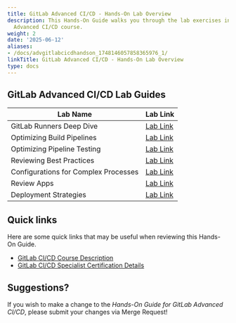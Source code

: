 ```yaml
---
title: GitLab Advanced CI/CD - Hands-On Lab Overview
description: This Hands-On Guide walks you through the lab exercises in the GitLab
  Advanced CI/CD course.
weight: 2
date: '2025-06-12'
aliases:
- /docs/advgitlabcicdhandson_1748146057858365976_1/
linkTitle: GitLab Advanced CI/CD - Hands-On Lab Overview
type: docs
---
```


## GitLab Advanced CI/CD Lab Guides

| Lab Name |  Lab Link |
|-----------|------------|
| GitLab Runners Deep Dive| [Lab Link](/handbook/customer-success/professional-services-engineering/education-services/ilt-labs/advgitlabcicdhandsonlab1) |
| Optimizing Build Pipelines | [Lab Link](/handbook/customer-success/professional-services-engineering/education-services/ilt-labs/advgitlabcicdhandsonlab2) |
| Optimizing Pipeline Testing | [Lab Link](/handbook/customer-success/professional-services-engineering/education-services/ilt-labs/advgitlabcicdhandsonlab3) |
| Reviewing Best Practices | [Lab Link](/handbook/customer-success/professional-services-engineering/education-services/ilt-labs/advgitlabcicdhandsonlab4) |
| Configurations for Complex Processes | [Lab Link](/handbook/customer-success/professional-services-engineering/education-services/ilt-labs/advgitlabcicdhandsonlab5) |
| Review Apps | [Lab Link](/handbook/customer-success/professional-services-engineering/education-services/ilt-labs/advgitlabcicdhandsonlab6) |
| Deployment Strategies | [Lab Link](/handbook/customer-success/professional-services-engineering/education-services/ilt-labs/advgitlabcicdhandsonlab7) |

## Quick links

Here are some quick links that may be useful when reviewing this Hands-On Guide.

* [GitLab CI/CD Course Description](https://university.gitlab.com/pages/ci-cd-training/)
* [GitLab CI/CD Specialist Certification Details](https://university.gitlab.com/pages/certifications/)

## Suggestions?

If you wish to make a change to the *Hands-On Guide for GitLab Advanced CI/CD*, please submit your changes via Merge Request!
